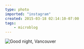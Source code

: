 ```yaml
---
type: photo
imported: "instagram"
created: 2015-03-18 02:14:10-07:00
tags:
    - microblog
---
```

![Good night, Vancouver](/media/images/photos/2015/03/8b6e6dd8d544240b28a7d39e00688895.jpg)

